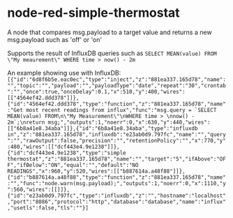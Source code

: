 # node-red-simple-thermostat
A node that compares msg.payload to a target value and returns a new msg.payload such as 'off' or 'on'

Supports the result of InfluxDB queries such as ```SELECT MEAN(value) FROM \"My meaurement\" WHERE time > now() - 2m```

An example showing use with InfluxDB:
```[{"id":"6d8f6b5e.eac0ec","type":"inject","z":"881ea337.165d78","name":"","topic":"","payload":"","payloadType":"date","repeat":"30","crontab":"","once":true,"onceDelay":0.1,"x":510,"y":400,"wires":[["4564ef42.ddd378"]]},{"id":"4564ef42.ddd378","type":"function","z":"881ea337.165d78","name":"Get most recent readings from influx","func":"msg.query = `SELECT MEAN(value) FROM\n\"My Measurement\"\nWHERE time > \nnow() - 2m`;\nreturn msg;","outputs":1,"noerr":0,"x":630,"y":440,"wires":[["6b8a41e8.34aba"]]},{"id":"6b8a41e8.34aba","type":"influxdb in","z":"881ea337.165d78","influxdb":"e23ab0d9.797fc","name":"","query":"","rawOutput":false,"precision":"","retentionPolicy":"","x":770,"y":480,"wires":[["dcf443e4.9e1238"]]},{"id":"dcf443e4.9e1238","type":"simple thermostat","z":"881ea337.165d78","name":"","target":"5","ifAbove":"OFF","ifBelow":"ON","equal":"","default":"NO READINGS","x":960,"y":520,"wires":[["b887614a.a48f88"]]},{"id":"b887614a.a48f88","type":"function","z":"881ea337.165d78","name":"","func":"node.warn(msg.payload);","outputs":1,"noerr":0,"x":1110,"y":560,"wires":[[]]},{"id":"e23ab0d9.797fc","type":"influxdb","z":"","hostname":"localhost","port":"8086","protocol":"http","database":"database","name":"influx","usetls":false,"tls":""}]```
